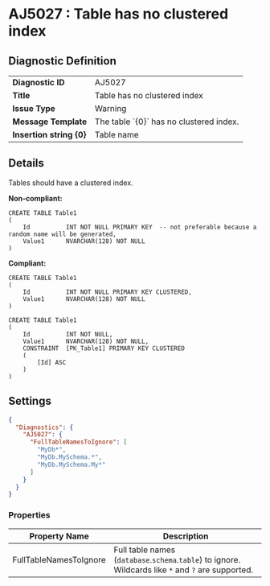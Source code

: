 # AJ5027 : Table has no clustered index

## Diagnostic Definition

<table>
  <tr>
    <td class="header"><b>Diagnostic ID</b></td>
    <td>AJ5027</td>
  </tr>
  <tr>
    <td class="header"><b>Title</b></td>
    <td>Table has no clustered index</td>
  </tr>
  <tr>
    <td class="header"><b>Issue Type</b></td>
    <td>Warning</td>
  </tr>
  <tr>
    <td class="header"><b>Message Template</b></td>
    <td>The table `{0}` has no clustered index.</td>
  </tr>
    <tr>
    <td class="header"><b>Insertion string {0}</b></td>
    <td>Table name</td>
  </tr>

</table>

## Details

Tables should have a clustered index.

**Non-compliant:**

```tsql
CREATE TABLE Table1
(
    Id          INT NOT NULL PRIMARY KEY  -- not preferable because a random name will be generated,
    Value1      NVARCHAR(128) NOT NULL
)
```

**Compliant:**

```tsql
CREATE TABLE Table1
(
    Id          INT NOT NULL PRIMARY KEY CLUSTERED,
    Value1      NVARCHAR(128) NOT NULL
)
```

```tsql
CREATE TABLE Table1
(
    Id          INT NOT NULL,
    Value1      NVARCHAR(128) NOT NULL,
    CONSTRAINT  [PK_Table1] PRIMARY KEY CLUSTERED
    (
        [Id] ASC
    )
)
```



## Settings

```json
{
  "Diagnostics": {
    "AJ5027": {
      "FullTableNamesToIgnore": [
        "MyDb*",
        "MyDb.MySchema.*",
        "MyDb.MySchema.My*"
      ]
    }
  }
}
```


### Properties

| Property Name          | Description                                                                                         |
|------------------------|-----------------------------------------------------------------------------------------------------|
| FullTableNamesToIgnore | Full table names (`database`.`schema`.`table`) to ignore. Wildcards like `*` and `?` are supported. |




